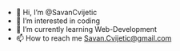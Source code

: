 - 👋 Hi, I’m @SavanCvijetic
- 👀 I’m interested in coding
- 🌱 I’m currently learning Web-Development
- 📫 How to reach me Savan.Cvijetic@gmail.com

<!---
SavanCvijetic/SavanCvijetic is a ✨ special ✨ repository because its `README.md` (this file) appears on your GitHub profile.
You can click the Preview link to take a look at your changes.
--->
